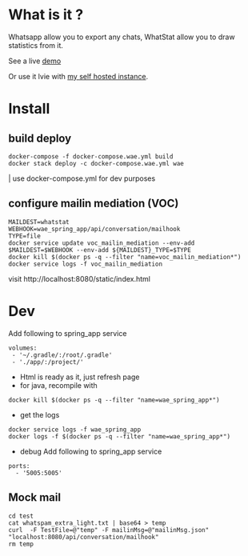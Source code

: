 
# What is it ?
Whatsapp allow you to export any chats, WhatStat allow you to draw statistics from it. 

See a live [demo](http://whatstat.remip.eu/#frozen)

Or use it lvie with [my self hosted instance](http://whatstat.remip.eu). 


# Install

## build deploy
````
docker-compose -f docker-compose.wae.yml build
docker stack deploy -c docker-compose.wae.yml wae
````
| use docker-compose.yml for dev purposes

## configure mailin mediation (VOC)
```` 
MAILDEST=whatstat
WEBHOOK=wae_spring_app/api/conversation/mailhook
TYPE=file
docker service update voc_mailin_mediation --env-add $MAILDEST=$WEBHOOK --env-add ${MAILDEST}_TYPE=$TYPE
docker kill $(docker ps -q --filter "name=voc_mailin_mediation*")
docker service logs -f voc_mailin_mediation
````

visit http://localhost:8080/static/index.html

# Dev 

Add following to spring_app service
```` 
volumes:
 - '~/.gradle/:/root/.gradle'
 - './app/:/project/'
````

* Html is ready as it, just refresh page
* for java, recompile with 
`````
docker kill $(docker ps -q --filter "name=wae_spring_app*") 
`````


* get the logs
```` 
docker service logs -f wae_spring_app
docker logs -f $(docker ps -q --filter "name=wae_spring_app*")
````

* debug 
Add following to spring_app service
```` 
ports:
  - '5005:5005'
````

## Mock mail 

````
cd test
cat whatspam_extra_light.txt | base64 > temp
curl  -F TestFile=@"temp" -F mailinMsg=@"mailinMsg.json"  "localhost:8080/api/conversation/mailhook"
rm temp
````


